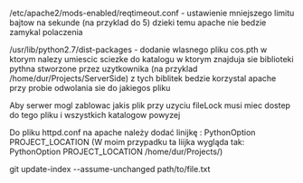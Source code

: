 /etc/apache2/mods-enabled/reqtimeout.conf - ustawienie mniejszego limitu bajtow na sekunde (na przyklad do 5) dzieki temu apache nie bedzie zamykal polaczenia

/usr/lib/python2.7/dist-packages - dodanie wlasnego pliku cos.pth w ktorym nalezy umiescic sciezke do katalogu w ktorym znajduja sie biblioteki pythna stworzone przez uzytkownika (na przyklad /home/dur/Projects/ServerSide) z tych biblitek bedzie korzystal apache przy probie odwolania sie do jakiegos pliku

Aby serwer mogl zablowac jakis plik przy uzyciu fileLock musi miec dostep do tego pliku i wszystkich katalogow powyzej

Do pliku httpd.conf na apache należy dodać linijkę : PythonOption PROJECT_LOCATION <bezwzgledna sciezka do katalogu z projektem> (W moim przypadku ta liijka wygląda tak: PythonOption PROJECT_LOCATION /home/dur/Projects/)

git update-index --assume-unchanged path/to/file.txt

